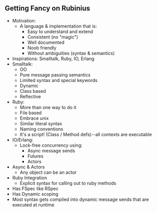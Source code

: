 ## Getting Fancy on Rubinius

* Motivation:
  * A language & implementation that is:
    * Easy to understand and extend
    * Consistent (no "magic")
    * Well documented
    * Noob friendly
    * Without ambiguities (syntax & semantics)
* Inspirations: Smalltalk, Ruby, IO, Erlang
* Smalltalk:
  * OO
  * Pure message passing semantics
  * Limited syntax and special keywords
  * Dynamic
  * Class based
  * Reflective
* Ruby:
  * More than one way to do it
  * File based
  * Embrace unix
  * Similar literal syntax
  * Naming conventions
  * It's a script! (Class / Method defs)--all contexts are executable
* IO/Erlang:
  * Lock-free concurrency using:
    * Async message sends
    * Futures
    * Actors
* Async & Actors
  * Any object can be an actor
* Ruby Integration
  * Explicit syntax for calling out to ruby methods
* Has FSpec like RSpec
* Has Dynamic scoping
* Most syntax gets compiled into dynamic message sends that are executed at runtime
